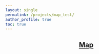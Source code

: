 ```yaml
---
layout: single
permalink: /projects/map_test/
author_profile: true
toc: true
---
```



<h2 align="center"> 
    <a href="/images/folium_test.html">
        Map
    </a>
</h2>